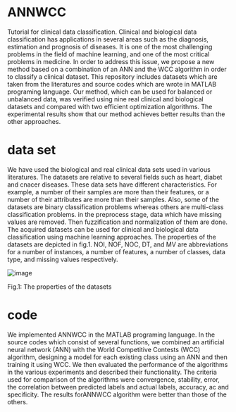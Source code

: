 # ANNWCC
Tutorial for clinical data classification. 
Clinical and biological data classification has applications in several areas such as the diagnosis, estimation and prognosis of diseases. It is one of the most challenging problems in the field of machine learning, and one of the most critical problems in medicine. In order to address this issue, we propose a new method based on a combination of an ANN and the WCC algorithm in order to classify a clinical dataset.
This repository includes datasets which are taken from the literatures and source codes which are wrote in MATLAB programing language. Our method, which can be used for balanced or unbalanced data, was verified using nine real clinical and biological datasets and compared with two efficient optimization algorithms. The experimental results show that our method achieves better results than the other approaches. 



# data set
We have used the biological and real clinical data sets used in various literatures. The datasets are relative to several fields such as heart, diabet and cnacer diseases. These data sets have different characteristics. For example, a number of their samples are more than their features, or a number of their attributes are more than their samples. Also, some of the datasets are binary classification problems whereas others are multi-class classification problems. in the preprocess stage, data which have missing values are removed. Then fuzzification and normalization of them are done. The acquired datasets can be used for clinical and biological data classification using machine learning approaches. The properties of the datasets are depicted in fig.1. NOI, NOF, NOC, DT, and MV are abbreviations for a number of instances, a number of features, a number of classes, data type, and missing values respectively.

![image](https://user-images.githubusercontent.com/45210797/49004248-14f90100-f179-11e8-8b6a-db964e61c2fe.png)

Fig.1: The properties of the datasets


# code
We implemented ANNWCC in the MATLAB programing language. In the source codes which consist of several functions, we combined an artificial neural network (ANN) with the World Competitive Contests (WCC) algorithm, designing a model for each existing class using an ANN and then training it using WCC. We then evaluated the performance of the algorithms in the various experiments and described their functionality. The criteria used for comparison of the algorithms were convergence, stability, error, the correlation between predicted labels and actual labels, accuracy, ac and specificity. The results forANNWCC algorithm were better than those of the others. 
